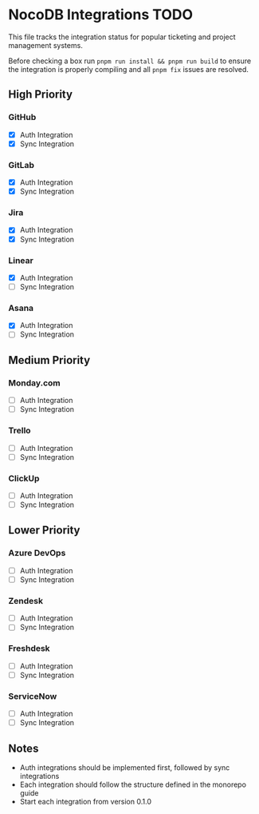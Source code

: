 # NocoDB Integrations TODO

This file tracks the integration status for popular ticketing and project management systems.

Before checking a box run `pnpm run install && pnpm run build` to ensure the integration is properly compiling and all `pnpm fix` issues are resolved.

## High Priority

### GitHub
- [x] Auth Integration
- [x] Sync Integration

### GitLab
- [x] Auth Integration
- [x] Sync Integration

### Jira
- [x] Auth Integration
- [x] Sync Integration

### Linear
- [x] Auth Integration
- [ ] Sync Integration

### Asana
- [x] Auth Integration
- [ ] Sync Integration

## Medium Priority

### Monday.com
- [ ] Auth Integration
- [ ] Sync Integration

### Trello
- [ ] Auth Integration
- [ ] Sync Integration

### ClickUp
- [ ] Auth Integration
- [ ] Sync Integration

## Lower Priority

### Azure DevOps
- [ ] Auth Integration
- [ ] Sync Integration

### Zendesk
- [ ] Auth Integration
- [ ] Sync Integration

### Freshdesk
- [ ] Auth Integration
- [ ] Sync Integration

### ServiceNow
- [ ] Auth Integration
- [ ] Sync Integration

## Notes
- Auth integrations should be implemented first, followed by sync integrations
- Each integration should follow the structure defined in the monorepo guide
- Start each integration from version 0.1.0 